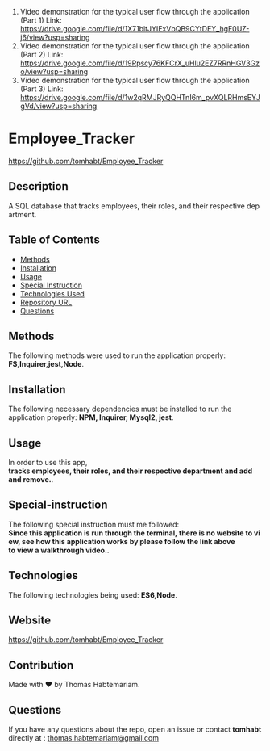 
1. Video demonstration for the typical user flow through the application (Part 1) Link: 
https://drive.google.com/file/d/1X71bitJYIExVbQB9CYtDEY_hgF0UZ-j6/view?usp=sharing
2. Video demonstration for the typical user flow through the application (Part 2) Link: 
https://drive.google.com/file/d/19Rpscy76KFCrX_uHlu2EZ7RRnHGV3Gzo/view?usp=sharing
3. Video demonstration for the typical user flow through the application (Part 3) Link: 
https://drive.google.com/file/d/1w2qRMJRyQQHTnI6m_pvXQLRHmsEYJgVd/view?usp=sharing

# Employee_Tracker
  https://github.com/tomhabt/Employee_Tracker

  ## Description
  A SQL database that tracks employees, their roles, and their respective department.
  
  ## Table of Contents 
  * [Methods](#methods) 
  * [Installation](#installation) 
  * [Usage](#usage) 
  * [Special Instruction](#special-instruction)
  * [Technologies Used](#technologies)
  * [Repository URL](#website)
  * [Questions](#questions)
  
  ## Methods
  The following methods were used to run the application properly: **FS,Inquirer,jest,Node**.
   
  ## Installation
  The following necessary dependencies must be installed to run the application properly: **NPM, Inquirer, Mysql2, jest**.
  ## Usage
  In order to use this app, **tracks employees, their roles, and their respective department and add and remove.**.
   
  ## Special-instruction
  The following special instruction must me followed: **Since this application is run through the terminal, there is no website to view, see how this application works by please follow the link above to view a walkthrough video.**.
  ## Technologies 
  The following technologies being used: **ES6,Node**.
  ## Website
  https://github.com/tomhabt/Employee_Tracker 
  ## Contribution
  Made with ❤️ by Thomas Habtemariam.
  ## Questions
  If you have any questions about the repo, open an issue or contact **tomhabt** directly at : thomas.habtemariam@gmail.com